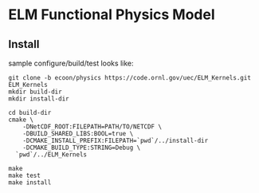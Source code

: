 ELM Functional Physics Model
================================



Install
-------

sample configure/build/test looks like:

    git clone -b ecoon/physics https://code.ornl.gov/uec/ELM_Kernels.git ELM_Kernels
    mkdir build-dir
    mkdir install-dir
    
    cd build-dir
    cmake \
        -DNetCDF_ROOT:FILEPATH=PATH/TO/NETCDF \
        -DBUILD_SHARED_LIBS:BOOL=true \
        -DCMAKE_INSTALL_PREFIX:FILEPATH=`pwd`/../install-dir
        -DCMAKE_BUILD_TYPE:STRING=Debug \
      `pwd`/../ELM_Kernels
      
    make
    make test
    make install

    
